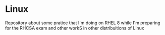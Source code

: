 # Linux
Repository about some pratice that I'm doing on RHEL 8 while I'm preparing for the RHCSA exam and other workS in other distribuitions of Linux

